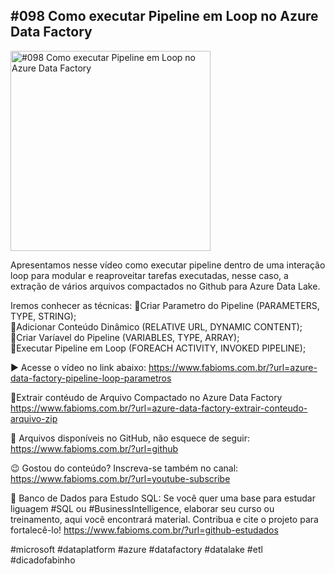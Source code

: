 ## #098 Como executar Pipeline em Loop no Azure Data Factory

<img src="https://fabioms.com.br//uploads/youtube/Slide98.mp4" alt="#098 Como executar Pipeline em Loop no Azure Data Factory" title="Azure Data Factory" width="320"/>

Apresentamos nesse vídeo como executar pipeline dentro de uma interação loop para modular e reaproveitar tarefas executadas, nesse caso, a extração de vários arquivos compactados no Github para Azure Data Lake.

Iremos conhecer as técnicas:
🔹Criar Parametro do Pipeline (PARAMETERS, TYPE, STRING);  
🔹Adicionar Conteúdo Dinâmico (RELATIVE URL, DYNAMIC CONTENT);  
🔹Criar Varíavel do Pipeline (VARIABLES, TYPE, ARRAY);  
🔹Executar Pipeline em Loop (FOREACH ACTIVITY, INVOKED PIPELINE);  

▶️ Acesse o vídeo no link abaixo:
https://www.fabioms.com.br/?url=azure-data-factory-pipeline-loop-parametros

🔗Extrair contéudo de Arquivo Compactado no Azure Data Factory
https://www.fabioms.com.br/?url=azure-data-factory-extrair-conteudo-arquivo-zip

📁 Arquivos disponíveis no GitHub, não esquece de seguir:
https://www.fabioms.com.br/?url=github

😉 Gostou do conteúdo? Inscreva-se também no canal:
https://www.fabioms.com.br/?url=youtube-subscribe

🎁 Banco de Dados para Estudo SQL:
Se você quer uma base para estudar liguagem #SQL ou #BusinessIntelligence, elaborar seu curso ou treinamento, aqui você encontrará material. 
Contribua e cite o projeto para fortalecê-lo!
https://www.fabioms.com.br/?url=github-estudados

#microsoft #dataplatform #azure #datafactory #datalake #etl #dicadofabinho